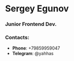 # Sergey Egunov   

### Junior Frontend Dev.

### Contacts: 
* **Phone**: +79859959047
* **Telegram**: @yahhas